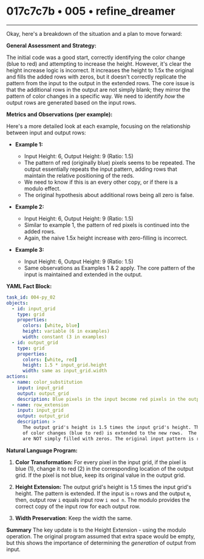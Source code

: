 # 017c7c7b • 005 • refine_dreamer

---
Okay, here's a breakdown of the situation and a plan to move forward:

**General Assessment and Strategy:**

The initial code was a good start, correctly identifying the color change (blue to red) and attempting to increase the height. However, it's clear the height increase logic is incorrect. It increases the height to 1.5x the original and fills the added rows with zeros, but it doesn't correctly replicate the pattern from the input to the output in the extended rows. The core issue is that the additional rows in the output are not simply blank; they mirror the pattern of color changes in a specific way.  We need to identify *how* the output rows are generated based on the input rows.

**Metrics and Observations (per example):**

Here's a more detailed look at each example, focusing on the relationship between input and output rows:

*   **Example 1:**
    *   Input Height: 6, Output Height: 9 (Ratio: 1.5)
    *   The pattern of red (originally blue) pixels seems to be repeated. The output essentially repeats the input pattern, adding rows that maintain the relative positioning of the reds.
    * We need to know if this is an every other copy, or if there is a modulo effect.
    * The original hypothesis about additional rows being all zero is false.

*   **Example 2:**
    *   Input Height: 6, Output Height: 9 (Ratio: 1.5)
    *   Similar to example 1, the pattern of red pixels is continued into the added rows.
    *   Again, the naive 1.5x height increase with zero-filling is incorrect.

*   **Example 3:**
    *   Input Height: 6, Output Height: 9 (Ratio: 1.5)
    *   Same observations as Examples 1 & 2 apply. The core pattern of the input is maintained and extended in the output.

**YAML Fact Block:**

```yaml
task_id: 004-py_02
objects:
  - id: input_grid
    type: grid
    properties:
      colors: [white, blue]
      height: variable (6 in examples)
      width: constant (3 in examples)
  - id: output_grid
    type: grid
    properties:
      colors: [white, red]
      height: 1.5 * input_grid.height
      width: same as input_grid.width
actions:
  - name: color_substitution
    input: input_grid
    output: output_grid
    description: Blue pixels in the input become red pixels in the output.
  - name: row_extension
    input: input_grid
    output: output_grid
    description: >
      The output grid's height is 1.5 times the input grid's height. The pattern
      of color changes (blue to red) is extended to the new rows.  The new rows
      are NOT simply filled with zeros. The original input pattern is repeated.
```

**Natural Language Program:**

1.  **Color Transformation:** For every pixel in the input grid, if the pixel is blue (1), change it to red (2) in the corresponding location of the output grid. If the pixel is not blue, keep its original value in the output grid.

2.  **Height Extension:** The output grid's height is 1.5 times the input grid's height. The pattern is extended. If the input is `n` rows and the output `m`, then, output row `i` equals input row `i mod n`. The modulo provides the correct copy of the input row for each output row.

3. **Width Preservation**: Keep the width the same.

**Summary**
The key update is to the Height Extension - using the modulo operation.
The original program assumed that extra space would be empty, but this shows
the importance of determining the *generation* of output from input.

